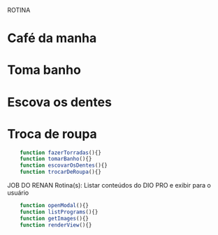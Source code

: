ROTINA 

# Café da manha 
# Toma banho
# Escova os dentes
# Troca de roupa 


```js
    function fazerTorradas(){}
    function tomarBanho(){}
    function escovarOsDentes(){}
    function trocarDeRoupa(){}
```

JOB DO RENAN
Rotina(s): Listar conteúdos do DIO PRO e exibir para o usuário

```js 
    function openModal(){}
    function listPrograms(){}
    function getImages(){}
    function renderView(){}
```
